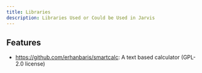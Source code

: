 ```yaml
---
title: Libraries
description: Libraries Used or Could be Used in Jarvis
---
```


## Features

- https://github.com/erhanbaris/smartcalc: A text based calculator (GPL-2.0 license)
